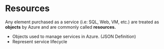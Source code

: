 # Resources
Any element purchased as a service (i.e: SQL, Web, VM, etc.) are treated as **objects** by Azure and are commonly called **resources.**

- Objects used to manage services in Azure. (JSON Definition)
- Represent service lifecycle

